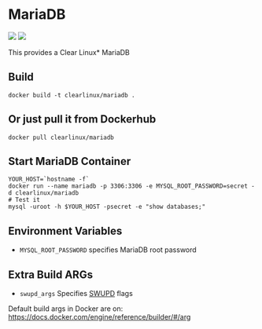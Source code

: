 MariaDB
=======
[![](https://images.microbadger.com/badges/image/clearlinux/mariadb.svg)](http://microbadger.com/images/clearlinux/mariadb "Get your own image badge on microbadger.com")
[![](https://images.microbadger.com/badges/version/clearlinux/mariadb.svg)](http://microbadger.com/images/clearlinux/mariadb "Get your own version badge on microbadger.com")

This provides a Clear Linux* MariaDB

Build
-----
```
docker build -t clearlinux/mariadb .
```

Or just pull it from Dockerhub
---------------------------
```
docker pull clearlinux/mariadb
```

Start MariaDB Container
-----------------------
```
YOUR_HOST=`hostname -f`
docker run --name mariadb -p 3306:3306 -e MYSQL_ROOT_PASSWORD=secret -d clearlinux/mariadb
# Test it
mysql -uroot -h $YOUR_HOST -psecret -e "show databases;"
```

Environment Variables
---------------------
- ``MYSQL_ROOT_PASSWORD`` specifies MariaDB root password

Extra Build ARGs
----------------
- ``swupd_args`` Specifies [SWUPD](https://clearlinux.org/documentation/swupdate_how_to_run_the_updater.html) flags

Default build args in Docker are on: https://docs.docker.com/engine/reference/builder/#/arg
